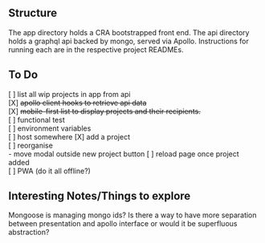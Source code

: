 ## Structure

The app directory holds a CRA bootstrapped front end. The api directory holds a graphql api backed by mongo, served via Apollo. Instructions for running each are in the respective project READMEs.

## To Do
[ ] list all wip projects in app from api  
    [X] ~~apollo client hooks to retrieve api data~~  
    [X] ~~mobile-first list to display projects and their recipients.~~  
    [ ] functional test  
    [ ] environment variables  
    [ ] host somewhere
[X] add a project  
    [ ] reorganise  
        - move modal outside new project button
[ ] reload page once project added  
[ ] PWA (do it all offline?)

## Interesting Notes/Things to explore
Mongoose is managing mongo ids?
Is there a way to have more separation between presentation and apollo interface or would it be superfluous abstraction?